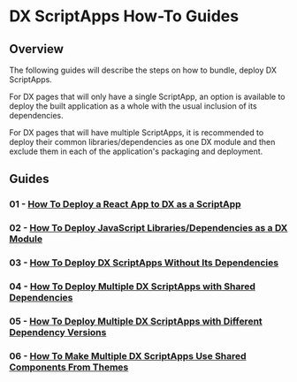 # DX ScriptApps How-To Guides

## Overview
The following guides will describe the steps on how to bundle, deploy DX ScriptApps.

For DX pages that will only have a single ScriptApp, an option is available to deploy the built application as a whole with the usual inclusion of its dependencies.

For DX pages that will have multiple ScriptApps, it is recommended to deploy their common libraries/dependencies as one DX module and then  exclude them in each of the application's packaging and deployment.

## Guides

### 01 - [How To Deploy a React App to DX as a ScriptApp](01BasicDeployments)

### 02 - [How To Deploy JavaScript Libraries/Dependencies as a DX Module](02DependenciesAsModule)

### 03 - [How To Deploy DX ScriptApps Without Its Dependencies](03AppsExcludingDependencies)

### 04 - [How To Deploy Multiple DX ScriptApps with Shared Dependencies](04AppsSharingDependencies)

### 05 - [How To Deploy Multiple DX ScriptApps with Different Dependency Versions](05AppsWithDiffDepVersions)

### 06 - [How To Make Multiple DX ScriptApps Use Shared Components From Themes](06ThemeComponentInApp)

